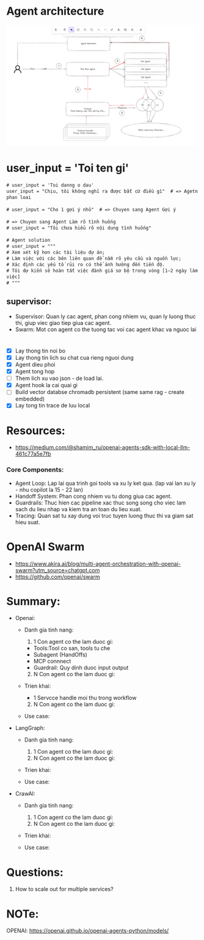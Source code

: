 
# Agent architecture
![alt text](image.png)

 # user_input = 'Toi ten gi'
    # user_input = 'Toi danng o dau'
    user_input = "Chịu, tôi không nghỉ ra được bất cứ điều gì"  # => Agetn phan loai

    # user_input = "Cho 1 gợi ý nhỏ"  # => Chuyen sang Agent Gợi ý

    # => Chuyen sang Agent Làm rõ tình huống
    # user_input = "Tôi chưa hiểu rõ nội dung tình huống"

    # Agent solution
    # user_input = """
    # Xem xét kỹ hơn các tài liệu dự án;
    # Làm việc với các bên liên quan để nắm rõ yêu cầu và nguồn lực;
    # Xác định các yếu tố rủi ro có thể ảnh hưởng đến tiến độ.
    # Tôi dự kiến sẽ hoàn tất việc đánh giá sơ bộ trong vòng [1–2 ngày làm việc]
    # """

##  supervisor:
- Supervisor: Quan ly cac agent, phan cong nhiem vu, quan ly luong thuc thi, giup viec giao tiep giua cac agent.
- Swarm: Mot con agent co the tuong tac voi cac agent khac va nguoc lai
## 
# 
- [x] Lay thong tin noi bo
- [x] Lay thong tin lich su chat cua rieng nguoi dung
- [x] Agent dieu phoi
- [x] Agent tong hop
- [ ] Them lich xu vao json - de load lai.
- [x] Agent hook la cai quai gi
- [ ] Build vector databse chromadb persistent (same same rag - create embedded)
- [x] Lay tong tin trace de luu local

# Resources:
- https://medium.com/@shamim_ru/openai-agents-sdk-with-local-llm-461c77a5e7fb
### Core Components:
- Agent Loop: Lap lai qua trinh goi tools va xu ly ket qua. (lap vai lan xu ly - nhu copilot la 15 - 22 lan)
- Handoff System: Phan cong nhiem vu tu dong giua cac agent.
- Guardrails: Thuc hien cac pipeline xac thuc song song cho viec lam sach du lieu nhap va kiem tra an toan du lieu xuat. 
- Tracing: Quan sat tu xay dung voi truc tuyen luong thuc thi va giam sat hieu suat.

# OpenAI Swarm
- https://www.akira.ai/blog/multi-agent-orchestration-with-openai-swarm?utm_source=chatgpt.com  
- https://github.com/openai/swarm  

# Summary:
- Openai:
  + Danh gia tinh nang:
    1. 1 Con agent co the lam duoc gi:
      + Tools:Tool co san, tools tu che
      + Subagent (HandOffs)
      + MCP connnect
      + Guardrail: Quy dinh duoc input output
    2. N Con agent co the lam duoc gi:

  + Trien khai:
    + 1 Servcce handle moi thu trong workflow
    2. N Con agent co the lam duoc gi:

  + Use case:
     
- LangGraph:
  + Danh gia tinh nang:
    1. 1 Con agent co the lam duoc gi:
    2. N Con agent co the lam duoc gi:

  + Trien khai:
  + Use case:
  
- CrawAI:
  + Danh gia tinh nang:
    1. 1 Con agent co the lam duoc gi:
    2. N Con agent co the lam duoc gi:

  + Trien khai:
  + Use case:

# Questions:
1. How to scale out for multiple services?

# NOTe:
OPENAI:
https://openai.github.io/openai-agents-python/models/